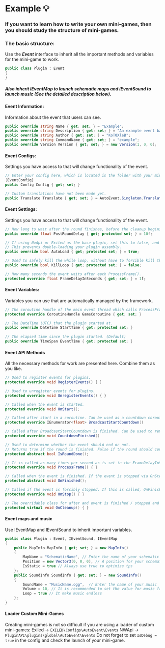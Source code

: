 # Example :bulb:
### If you want to learn how to write your own mini-games, then you should study the structure of mini-games.
### The basic structure:

Use the ***Event*** interface to inherit all the important methods and variables for the mini-game to work.
```csharp
public class Plugin : Event
{
}
```   
##### Also inherit ***IEventMap*** to launch schematic maps and ***IEventSound*** to launch music (See the detailed description below).

#### Event Information:
Information about the event that users can see.
```csharp
public override string Name { get; set; } = "Example";
public override string Description { get; set; } = "An example event based on the battle event.";
public override string Author { get; set; } = "KoT0XleB";
public override string CommandName { get; set; } = "example";
public override Version Version { get; set; } = new Version(1, 0, 0);
```        

#### Event Configs:
Settings you have access to that will change functionality of the event.
```csharp
// Enter your config here, which is located in the folder with your mini-game
[EventConfig]
public Config Config { get; set; }

// Custom translations have not been made yet.
public Translate Translate { get; set; } = AutoEvent.Singleton.Translation.Translate;
```

#### Event Settings:
Settings you have access to that will change functionality of the event.
```csharp
// How long to wait after the round finishes, before the cleanup begins. Default is 10 seconds.
public override float PostRoundDelay { get; protected set; } = 10f; 

// If using NwApi or Exiled as the base plugin, set this to false, and manually add your plugin to Event.Events (List[Events]).
// This prevents double-loading your plugin assembly.
public override bool AutoLoad { get; protected set; } = true;

// Used to safely kill the while loop, without have to forcible kill the coroutine.
public override bool KillLoop { get; protected set; } = false;

// How many seconds the event waits after each ProcessFrame().
protected override float FrameDelayInSeconds { get; set; } = 1f;
```


#### Event Variables:
Variables you can use that are automatically managed by the framework.
```csharp
// The coroutine handle of the main event thread which calls ProcessFrame().
protected override CoroutineHandle GameCoroutine { get; set; }

// The DateTime (UTC) that the plugin started at. 
public override DateTime StartTime { get; protected set; }
        
// The elapsed time since the plugin started. (Default)
public override TimeSpan EventTime { get; protected set; }
```

#### Event API Methods
All the necessary methods for work are presented here. Combine them as you like.
```csharp
// Used to register events for plugins.
protected override void RegisterEvents() { }

// Used to unregister events for plugins.
protected override void UnregisterEvents() { }

// Called when the event is started.
protected override void OnStart();

// Called after start in a coroutine. Can be used as a countdown coroutine.
protected override IEnumerator<float> BroadcastStartCountdown()

// Called after BroadcastStartCountdown is finished. Can be used to remove walls, or give players items.
protected override void CountdownFinished()

// Used to determine whether the event should end or not. 
// Returns true if the round is finished. False if the round should continue running.
protected abstract bool IsRoundDone();

// It is called as many times per second as is set in the FrameDelayInSeconds.
protected override void ProcessFrame() { }

// Called when the event is finished. If the event is stopped via OnStop, this won't be called, as the event never truly finishes properly.
protected abstract void OnFinished();

// Called if the event is forcibly stopped. If this is called, OnFinished won't be called.
protected override void OnStop() { }

// The overridable class for after and event is finished / stopped and cleanup is occuring.
protected virtual void OnCleanup() { }
```

#### Event maps and music
Use IEventMap and IEventSound to inherit important variables.
```csharp
public class Plugin : Event, IEventSound, IEventMap
{
    public MapInfo MapInfo { get; set; } = new MapInfo()
    { 
        MapName = "SchematicName", // Enter the name of your schematic
        Position = new Vector3(0, 0, 0), // A position for your schematics
        IsStatic = true // Always use true to optimize tps
    };
    public SoundInfo SoundInfo { get; set; } = new SoundInfo()
    { 
        SoundName = "MusicName.ogg",  // Enter the name of your music
        Volume = 10, // It is recommended to set the value for music from 5 to 10.
        Loop = true // It make music endless
    };
}
```

#### Loader Custom Mini-Games
Creating mini-games is not so difficult if you are using a loader of custom mini-games:
Exiled -> ``EXILED\Configs\AutoEvent\Events``
NWApi -> ``PluginAPI\plugins\global\AutoEvent\Events``
Do not forget to set ``IsDebug = true`` in the config and check the launch of your mini-game.



